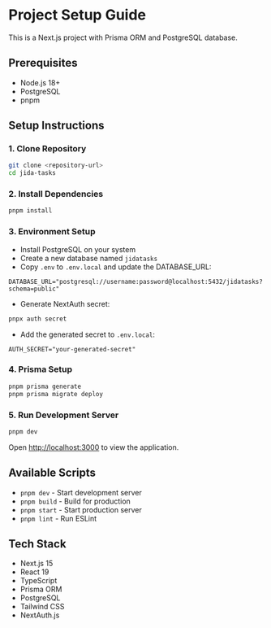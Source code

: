 # Project Setup Guide

This is a Next.js project with Prisma ORM and PostgreSQL database.

## Prerequisites

- Node.js 18+
- PostgreSQL
- pnpm

## Setup Instructions

### 1. Clone Repository
```bash
git clone <repository-url>
cd jida-tasks
```

### 2. Install Dependencies
```bash
pnpm install
```

### 3. Environment Setup
- Install PostgreSQL on your system
- Create a new database named `jidatasks`
- Copy `.env` to `.env.local` and update the DATABASE_URL:
```env
DATABASE_URL="postgresql://username:password@localhost:5432/jidatasks?schema=public"
```
- Generate NextAuth secret:
```bash
pnpx auth secret
```
- Add the generated secret to `.env.local`:
```env
AUTH_SECRET="your-generated-secret"
```

### 4. Prisma Setup
```bash
pnpm prisma generate
pnpm prisma migrate deploy
```

### 5. Run Development Server
```bash
pnpm dev
```

Open [http://localhost:3000](http://localhost:3000) to view the application.

## Available Scripts

- `pnpm dev` - Start development server
- `pnpm build` - Build for production
- `pnpm start` - Start production server
- `pnpm lint` - Run ESLint

## Tech Stack

- Next.js 15
- React 19
- TypeScript
- Prisma ORM
- PostgreSQL
- Tailwind CSS
- NextAuth.js